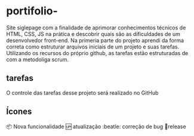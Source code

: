 # portifolio-
Site siglepage com a finalidade de aprimorar conhecimentos técnicos de HTML, CSS, JS na prática e descobrir quais são as dificuldades de um desenvolvedor front-end. Na primeria parte do projeto aprendi da forma correta como estruturar arquivos iniciais de um projeto e suas tarefas. Utilizando os recursos do próprio github, as tarefas estão estruturadas de com a metodoliga scrum.

## tarefas
O controle das tarefas desse projeto será realizado no GitHub
## Ícones

:package: Nova funcionalidade 
:up: atualização
:beatle: correção de bug
:checkered_flag:release

